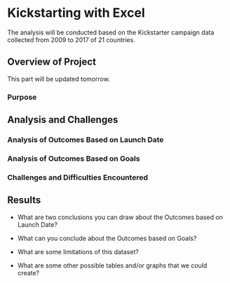 # Kickstarting with Excel
The analysis will be conducted based on the Kickstarter campaign data collected from 2009 to 2017 of 21 countries.
## Overview of Project
This part will be updated tomorrow.
### Purpose

## Analysis and Challenges

### Analysis of Outcomes Based on Launch Date

### Analysis of Outcomes Based on Goals

### Challenges and Difficulties Encountered

## Results

- What are two conclusions you can draw about the Outcomes based on Launch Date?

- What can you conclude about the Outcomes based on Goals?

- What are some limitations of this dataset?

- What are some other possible tables and/or graphs that we could create?
